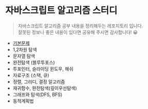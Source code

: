 # 자바스크립트 알고리즘 스터디
> 자바스크립트 알고리즘 공부 내용을 정리해두는 레포지토리 입니다.  
> 잘못된 정보나 좋은 내용이 있다면 공유해 주시면 감사합니다! 😀


- [기본문제](./basic/README.md)
- 1,2차원 탐색
- 문자열 탐색
- 완전탐색 (블루투포스)
- 투포인터, 슬라이딩 윈도우, 해쉬
- 자료구조 (스택, 큐)
- 정렬, 그리디, 결정 알고리즘
- 재귀함수, 완전탐색(깊이우선탐색)
- 그래프와 탐색(DFS, BFS)
- 동적계획법
